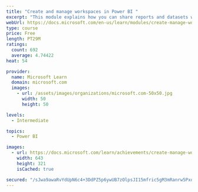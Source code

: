 ```yaml
---
title: "Create and manage workspaces in Power BI "
excerpt: "This module explains how you can share reports and datasets with your users and how to create a deployment strategy that makes sense for you and your organization. Furthermore, you will learn about data lineage in Microsoft Power BI."
webUrl: https://docs.microsoft.com/en-us/learn/modules/create-manage-workspaces-power-bi/
type: course
price: Free
length: PT29M
ratings:
  count: 692
  average: 4.74422
heat: 54

provider:
  name: Microsoft Learn
  domain: microsoft.com
  images:
    - url: /assets/images/organizations/microsoft.com-50x50.jpg
      width: 50
      height: 50

levels:
  - Intermediate

topics:
  - Power BI

images:
  - url: https://docs.microsoft.com/learn/achievements/create-manage-workspaces-power-bi-social.png
    width: 643
    height: 321
    isCached: true

secured: "/sJwa9awaRvYdUpN6c4+3DdPZ5p6ywUB7zOlpsJI15mfric5gM3mRanrw5Pxqh+0zKoSOD/z9JfBK8R1YdiWfwVcGTM0Sqs/fG15gn16lUmn0Q+doWyL+sOJvSlyw8c/mpqpojInrbweMbMR69Qkz0Mx9xydbjTvnbJe0cJPz0ZORltt8nL8IHWVdo9C6RcYZk4W8/xr6UyVQeWrdau1B2EuC7Pe8mw+U3Q/pYWdoOYBebZGdqCw0w4q2MTkQ3gdSFACTFDv2nmeCwzhijYOOMkuhV3FJi1eksJsukRPBwfU66wz3OzYoymDEkDvWFdylKVjgyp2uyjVhkHE+3jS2ht/7BElLAxLgsGhgzwoltrASQBQy5+I/kf8oQh8m2eyMNGil7UXluzs4Hx9lNxy4+wi09lTvg3N9bQ7SY347L8=;5YL9w6dNYq0gItp61jNqsg=="
---
```


